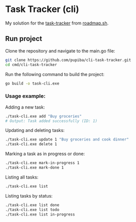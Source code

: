 # Task Tracker (cli)

My solution for the [task-tracker](https://roadmap.sh/projects/task-tracker) from [roadmap.sh](https://roadmap.sh/).

## Run project
Clone the repository and navigate to the main.go file:

```bash
git clone https://github.com/pupiba/cli-task-tracker.git
cd cmd/cli-task-tracker
```

Run the following command to build the project:

```bash
go build -o task-cli.exe
```

### Usage example:

Adding a new task:
```bash
./task-cli.exe add "Buy groceries"
# Output: Task added successfully (ID: 1)
```

Updating and deleting tasks:

```bash
./task-cli.exe update 1 "Buy groceries and cook dinner"
./task-cli.exe delete 1
```

Marking a task as in progress or done:
```bash
./task-cli.exe mark-in-progress 1
./task-cli.exe mark-done 1
```

Listing all tasks:

```bash
./task-cli.exe list
```

Listing tasks by status:
```bash
./task-cli.exe list done
./task-cli.exe list todo
./task-cli.exe list in-progress
```
